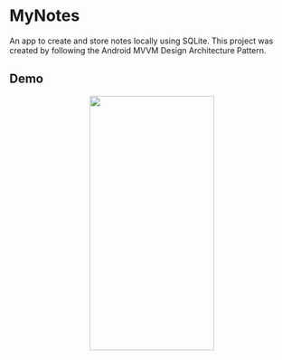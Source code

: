 # MyNotes
An app to create and store notes locally using SQLite. This project was created by following the Android MVVM Design Architecture Pattern.

## Demo
<p align="center">
  <img src="demo/app_demo.gif" width="220" height="450">
</p>
